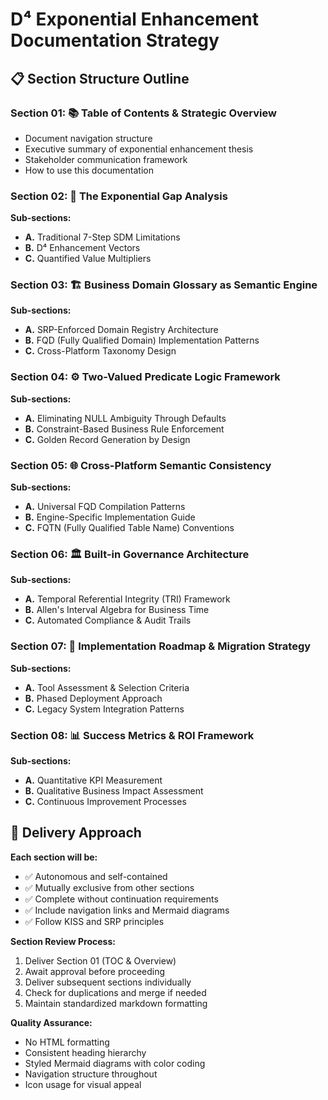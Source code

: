 # D⁴ Exponential Enhancement Documentation Strategy

## 📋 Section Structure Outline

### Section 01: 📚 Table of Contents & Strategic Overview
- Document navigation structure
- Executive summary of exponential enhancement thesis
- Stakeholder communication framework
- How to use this documentation

### Section 02: 🎯 The Exponential Gap Analysis
**Sub-sections:**
- **A.** Traditional 7-Step SDM Limitations
- **B.** D⁴ Enhancement Vectors  
- **C.** Quantified Value Multipliers

### Section 03: 🏗️ Business Domain Glossary as Semantic Engine
**Sub-sections:**
- **A.** SRP-Enforced Domain Registry Architecture
- **B.** FQD (Fully Qualified Domain) Implementation Patterns
- **C.** Cross-Platform Taxonomy Design

### Section 04: ⚙️ Two-Valued Predicate Logic Framework
**Sub-sections:**
- **A.** Eliminating NULL Ambiguity Through Defaults
- **B.** Constraint-Based Business Rule Enforcement
- **C.** Golden Record Generation by Design

### Section 05: 🌐 Cross-Platform Semantic Consistency
**Sub-sections:**
- **A.** Universal FQD Compilation Patterns
- **B.** Engine-Specific Implementation Guide
- **C.** FQTN (Fully Qualified Table Name) Conventions

### Section 06: 🏛️ Built-in Governance Architecture
**Sub-sections:**
- **A.** Temporal Referential Integrity (TRI) Framework
- **B.** Allen's Interval Algebra for Business Time
- **C.** Automated Compliance & Audit Trails

### Section 07: 🚀 Implementation Roadmap & Migration Strategy
**Sub-sections:**
- **A.** Tool Assessment & Selection Criteria
- **B.** Phased Deployment Approach
- **C.** Legacy System Integration Patterns

### Section 08: 📊 Success Metrics & ROI Framework
**Sub-sections:**
- **A.** Quantitative KPI Measurement
- **B.** Qualitative Business Impact Assessment
- **C.** Continuous Improvement Processes

## 🎯 Delivery Approach

**Each section will be:**
- ✅ Autonomous and self-contained
- ✅ Mutually exclusive from other sections  
- ✅ Complete without continuation requirements
- ✅ Include navigation links and Mermaid diagrams
- ✅ Follow KISS and SRP principles

**Section Review Process:**
1. Deliver Section 01 (TOC & Overview)
2. Await approval before proceeding
3. Deliver subsequent sections individually
4. Check for duplications and merge if needed
5. Maintain standardized markdown formatting

**Quality Assurance:**
- No HTML formatting
- Consistent heading hierarchy
- Styled Mermaid diagrams with color coding
- Navigation structure throughout
- Icon usage for visual appeal
